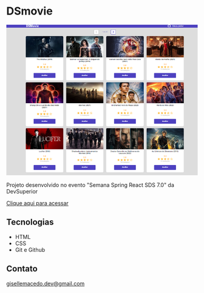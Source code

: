 

# DSmovie 

![preview](img/preview.png)

Projeto desenvolvido no evento "Semana Spring React SDS 7.0" da DevSuperior

[Clique aqui para acessar](https://gisellebm.github.io/dsmovie/)

## Tecnologias

- HTML
- CSS
- Git e Github

## Contato

gisellemacedo.dev@gmail.com
